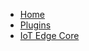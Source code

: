 - [<i class="fa fa-home ico-hd"></i> Home](/#introduction)
- [<i class="fa fa-cloud-download-alt ico-hd"></i> Plugins](/plugins/#plugins)
- [IoT Edge Core](/plugins/iot-edge-core/)